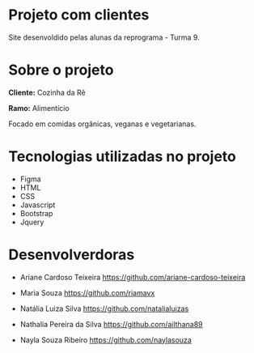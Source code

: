 

# Projeto com clientes

Site desenvoldido pelas alunas da reprograma - Turma 9. 

# Sobre o projeto

**Cliente:** Cozinha da Rê 

**Ramo:** Alimentício

Focado em comidas orgânicas, veganas e vegetarianas. 

# Tecnologias utilizadas no projeto

* Figma 
* HTML
* CSS
* Javascript
* Bootstrap
* Jquery

# Desenvolverdoras

* Ariane Cardoso Teixeira
  https://github.com/ariane-cardoso-teixeira

* Maria Souza
  https://github.com/riamavx

* Natália Luiza Silva
  https://github.com/natalialuizas

* Nathalia Pereira da Silva
  https://github.com/ailthana89

* Nayla Souza Ribeiro
  https://github.com/naylasouza












